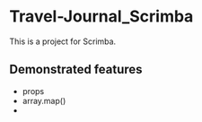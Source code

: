 # Travel-Journal_Scrimba

This is a project for Scrimba.

## Demonstrated features
- props
- array.map()
- 

